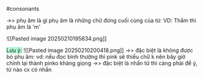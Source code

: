 #consonants 

->> phụ âm là gì phụ âm là những chữ đứng cuối cùng của từ:
VD: Thắm thì phụ âm là 'm'

![[Pasted image 20250210195834.png]]

<span style="background:#affad1">Lưu ý:</span>
![[Pasted image 20250210200418.png]]
->> đặc biệt là không được bỏ phụ âm:
vd: nếu đọc bình thường thì pink sẽ thiếu chữ k nên bây giờ chỉnh lại thành pinko khàng giọng
->> đặc biệt là nhấn từ thì càng phải để ý, từ nào cx có nhấn 